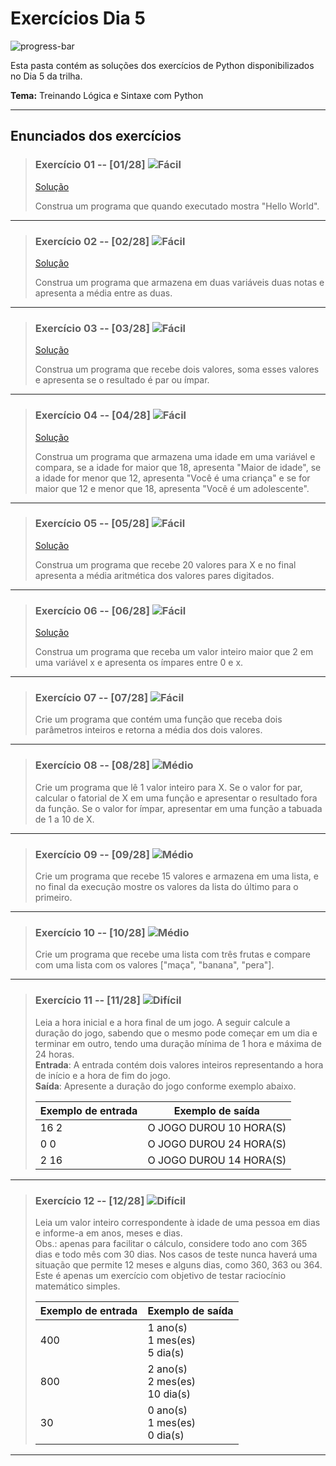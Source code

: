 # Exercícios Dia 5

![progress-bar](https://progress-bar.dev/6/?scale=12&title=solucionados&width=200&suffix=/12)

Esta pasta contém as soluções dos exercícios de Python disponibilizados no Dia 5 da trilha.  

**Tema:** Treinando Lógica e Sintaxe com Python

-----

## Enunciados dos exercícios

> ### Exercício 01 -- [01/28] ![Fácil](https://img.shields.io/badge/-F%C3%A1cil-brightgreen)
> [Solução](https://github.com/PFrek/RoboTron_Pedro_Favoreto_Compass/blob/develop/Dia_5/exercicio_01.py)
>
> Construa um programa que quando executado mostra "Hello World".

-----

> ### Exercício 02 -- [02/28] ![Fácil](https://img.shields.io/badge/-F%C3%A1cil-brightgreen)
> [Solução](https://github.com/PFrek/RoboTron_Pedro_Favoreto_Compass/blob/develop/Dia_5/exercicio_02.py) 
>
> Construa um programa que armazena em duas variáveis duas notas e apresenta a média entre as duas.

-----

> ### Exercício 03 -- [03/28] ![Fácil](https://img.shields.io/badge/-F%C3%A1cil-brightgreen)
> [Solução](https://github.com/PFrek/RoboTron_Pedro_Favoreto_Compass/blob/develop/Dia_5/exercicio_03.py)
> 
> Construa um programa que recebe dois valores, soma esses valores e apresenta se o resultado é par ou ímpar.

-----

> ### Exercício 04 -- [04/28] ![Fácil](https://img.shields.io/badge/-F%C3%A1cil-brightgreen)
> [Solução](https://github.com/PFrek/RoboTron_Pedro_Favoreto_Compass/blob/develop/Dia_5/exercicio_04.py)
> 
> Construa um programa que armazena uma idade em uma variável e compara, se a idade for maior que 18, apresenta "Maior de idade", se a idade for menor que 12, apresenta "Você é uma criança" e se for maior que 12 e menor que 18, apresenta "Você é um adolescente".

-----

> ### Exercício 05 -- [05/28] ![Fácil](https://img.shields.io/badge/-F%C3%A1cil-brightgreen)
> [Solução](https://github.com/PFrek/RoboTron_Pedro_Favoreto_Compass/blob/develop/Dia_5/exercicio_05.py)
> 
> Construa um programa que recebe 20 valores para X e no final apresenta a média aritmética dos valores pares digitados.

-----

> ### Exercício 06 -- [06/28] ![Fácil](https://img.shields.io/badge/-F%C3%A1cil-brightgreen)
> [Solução](https://github.com/PFrek/RoboTron_Pedro_Favoreto_Compass/blob/develop/Dia_5/exercicio_06.py)
> 
> Construa um programa que receba um valor inteiro maior que 2 em uma variável x e apresenta os ímpares entre 0 e x.

-----

> ### Exercício 07 -- [07/28] ![Fácil](https://img.shields.io/badge/-F%C3%A1cil-brightgreen)
> 
> Crie um programa que contém uma função que receba dois parâmetros inteiros e retorna a média dos dois valores.

-----

> ### Exercício 08 -- [08/28] ![Médio](https://img.shields.io/badge/-M%C3%A9dio-yellow)
> 
> Crie um programa que lê 1 valor inteiro para X. Se o valor for par, calcular o fatorial de X em uma função e apresentar o resultado fora da função. Se o valor for ímpar, apresentar em uma função a tabuada de 1 a 10 de X.

-----

> ### Exercício 09 -- [09/28] ![Médio](https://img.shields.io/badge/-M%C3%A9dio-yellow)
> 
> Crie um programa que recebe 15 valores e armazena em uma lista, e no final da execução mostre os valores da lista do último para o primeiro.

-----

> ### Exercício 10 -- [10/28] ![Médio](https://img.shields.io/badge/-M%C3%A9dio-yellow)
> 
> Crie um programa que recebe uma lista com três frutas e compare com uma lista com os valores ["maça", "banana", "pera"].

-----

> ### Exercício 11 -- [11/28] ![Difícil](https://img.shields.io/badge/-Dif%C3%ADcil-red)
> 
> Leia a hora inicial e a hora final de um jogo. A seguir calcule a duração do jogo, sabendo que o mesmo pode começar em um dia e terminar em outro, tendo uma duração mínima de 1 hora e máxima de 24 horas.  
> **Entrada**: A entrada contém dois valores inteiros representando a hora de início e a hora de fim do jogo.  
> **Saída**: Apresente a duração do jogo conforme exemplo abaixo.
> 
> | **Exemplo de entrada** | **Exemplo de saída**    |
> |------------------------|-------------------------|
> | 16 2                   | O JOGO DUROU 10 HORA(S) |
> | 0 0                    | O JOGO DUROU 24 HORA(S) |
> | 2 16                   | O JOGO DUROU 14 HORA(S) |

-----

> ### Exercício 12 -- [12/28] ![Difícil](https://img.shields.io/badge/-Dif%C3%ADcil-red)
> 
> Leia um valor inteiro correspondente à idade de uma pessoa em dias e informe-a em anos, meses e dias.  
> Obs.: apenas para facilitar o cálculo, considere todo ano com 365 dias e todo mês com 30 dias. Nos casos de teste nunca haverá uma situação que permite 12 meses e alguns dias, como 360, 363 ou 364. Este é apenas um exercício com objetivo de testar raciocínio matemático simples.
> 
> | **Exemplo de entrada** | **Exemplo de saída**               |
> |------------------------|------------------------------------|
> | 400                    | 1 ano(s)<br>1 mes(es)<br>5 dia(s)  |
> | 800                    | 2 ano(s)<br>2 mes(es)<br>10 dia(s) |
> | 30                     | 0 ano(s)<br>1 mes(es)<br>0 dia(s)  |

-----